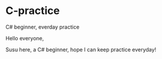 # C-practice
C# beginner, everday practice

Hello everyone,

 Susu here, a C# beginner, hope I can keep practice everyday!
